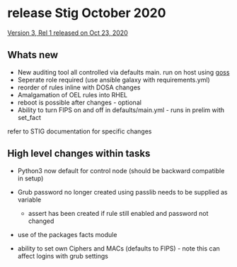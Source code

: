 # release Stig October 2020

[Version 3, Rel 1 released on Oct 23, 2020](https://dl.dod.cyber.mil/wp-content/uploads/stigs/zip/U_RHEL_7_V3R1_STIG.zip)

## Whats new

- New auditing tool all controlled via defaults main. run on host using [goss](https://github.com/aelsabbahy/goss)
- Seperate role required (use ansible galaxy with requirements.yml)
- reorder of rules inline with DOSA changes
- Amalgamation of OEL rules into RHEL
- reboot is possible after changes - optional
- Ability to turn FIPS on and off in defaults/main.yml - runs in prelim with set_fact

refer to STIG documentation for specific changes

## High level changes within tasks

- Python3 now default for control node (should be backward compatible in setup)
- Grub password no longer created using passlib needs to be supplied as variable

  - assert has been created if rule still enabled and password not changed

- use of the packages facts module
- ability to set own Ciphers and MACs (defaults to FIPS) - note this can affect logins with grub settings
